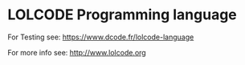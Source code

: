 # LOLCODE Programming language

For Testing see: https://www.dcode.fr/lolcode-language

For more info see: http://www.lolcode.org

